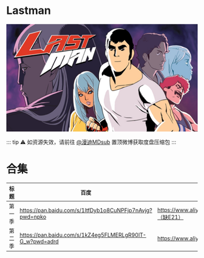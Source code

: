 # Lastman

![c27c2f708104e99d80b813d91059b747_original.jpg](/public/banner/lastman.jpg)

::: tip
⚠️ 如资源失效，请前往 [@漫迪MDsub](https://weibo.com/weheartcartoons) 置顶微博获取度盘压缩包
:::

# 合集

| 标题 | 百度 | 阿里 | MDpan |
| --- | --- | --- | --- |
| 第一季 | https://pan.baidu.com/s/1ltfDyb1o8CuNPFjp7nAvjg?pwd=npko | https://www.aliyundrive.com/s/yUCcJKQs8o4（缺E21） | https://mdpan.tk/Lastman |
| 第二季 | https://pan.baidu.com/s/1kZ4eg5FLMERLgR90lT-G_w?pwd=adrd | https://www.aliyundrive.com/s/jL1UadwyuiB | https://mdpan.tk/zh-CN/Lastman/Season%202/ |
